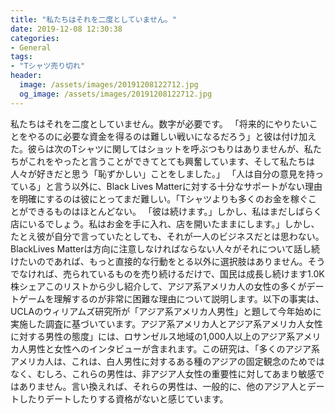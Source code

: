```yaml
---
title: "私たちはそれを二度としていません。"
date: 2019-12-08 12:30:38
categories:
- General
tags:
- "Tシャツ売り切れ"
header:
  image: /assets/images/20191208122712.jpg
  og_image: /assets/images/20191208122712.jpg
---
```


私たちはそれを二度としていません。数字が必要です。 「将来的にやりたいことをやるのに必要な資金を得るのは難しい戦いになるだろう」と彼は付け加えた。彼らは次のTシャツに関してはショットを呼ぶつもりはありませんが、私たちがこれをやったと言うことができてとても興奮しています、そして私たちは人々が好きだと思う「恥ずかしい」ことをしました。」 「人は自分の意見を持っている」と言う以外に、Black Lives Matterに対する十分なサポートがない理由を明確にするのは彼にとってまだ難しい。「Tシャツよりも多くのお金を稼ぐことができるものはほとんどない。 「彼は続けます。」しかし、私はまだしばらく店にいるでしょう。私はお金を手に入れ、店を開いたままにします。」しかし、たとえ彼が自分で言っていたとしても、それが一人のビジネスだとは思わない。BlackLives Matterは方向に注意しなければならない人々がそれについて話し続けたいのであれば、もっと直接的な行動をとる以外に選択肢はありません。そうでなければ、売られているものを売り続けるだけで、国民は成長し続けます1.0K株シェアこのリストから少し紹介して、アジア系アメリカ人の女性の多くがデートゲームを理解するのが非常に困難な理由について説明します。以下の事実は、UCLAのウィリアムズ研究所が「アジア系アメリカ人男性」と題して今年始めに実施した調査に基づいています。アジア系アメリカ人とアジア系アメリカ人女性に対する男性の態度」には、ロサンゼルス地域の1,000人以上のアジア系アメリカ人男性と女性へのインタビューが含まれます。この研究は、「多くのアジア系アメリカ人は、これは、白人男性に対するある種のアジアの固定観念のためではなく、むしろ、これらの男性は、非アジア人女性の重要性に対してあまり敏感ではありません。言い換えれば、それらの男性は、一般的に、他のアジア人とデートしたりデートしたりする資格がないと感じています。
